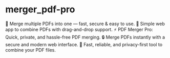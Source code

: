 # merger_pdf-pro
🚀 Merge multiple PDFs into one — fast, secure &amp; easy to use.  📄 Simple web app to combine PDFs with drag-and-drop support.  ⚡ PDF Merger Pro: Quick, private, and hassle-free PDF merging.  🔒 Merge PDFs instantly with a secure and modern web interface.  🎯 Fast, reliable, and privacy-first tool to combine your PDF files.
